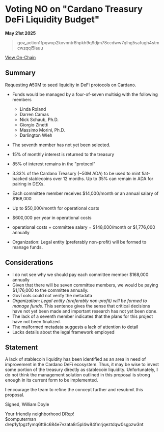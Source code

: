 # Voting NO on "Cardano Treasury DeFi Liquidity Budget"

**May 21st 2025**

> gov_action1fpqwxp2kxvnntr8hpkh9q9djm78ccdww7qlhg5safugh4stmcwzqql5lauu 

[View On-Chain]()

## Summary 

Requesting ₳50M to seed liquidity in DeFi protocols on Cardano.

- Funds would be managed by a four-of-seven multisig with the following members

    - Linda Roland         
    - Darren Camas         
    - Nick Schaub, Ph.D.  
    - Giorgio Zinetti    
    - Massimo Morini, Ph.D.
    - Darlington Wleh

- The seventh member has not yet been selected. 
- 15% of monthly interest is returned to the treasury
- 85% of interest remains in the "protocol"
- 3.33% of the Cardano Treasury (~50M ADA) to be used to mint fiat-backed stablecoins over 12 months. Up to 35% can remain in ADA for pairing in DEXs.
- Each committee member receives $14,000/month or an annual salary of $168,000
- Up to $50,000/month for operational costs
- $600,000 per year in operational costs
- operational costs + committee salary = $148,000/month or $1,776,000 annually
- Organization: Legal entity (preferably non-profit) will be formed to manage funds.

## Considerations

- I do not see why we should pay each committee member $168,000 annually
- Given that there will be seven committee members, we would be paying $1,176,000 to the committee annually. 
- GovTools could not verify the metadata
- *Organization: Legal entity (preferably non-profit) will be formed to manage funds.* This sentence gives the sense that critical decisions have not yet been made and important research has not yet been done. 
- The lack of a seventh member indicates that the plans for this project have not been finalized. 
- The malformed metadata suggests a lack of attention to detail
- Lacks details about the legal framework employed

## Statement

 A lack of stablecoin liquidity has been identified as an area in need of improvement in the Cardano DeFi ecosystem. Thus, it may be wise to invest some portion of the treasury directly as stablecoin liquidity. Unfortunately, I do not think the management solution outlined in this proposal is strong enough in its current form to be implemented. 

 I encourage the team to refine the concept further and resubmit this proposal. 

Signed,
William Doyle

Your friendly neighborhood DRep! <br>
$computerman <br>
drep1yfpgzfymq6tt9c684e7vzata8r5pl4w84fmrjqeztdqw0sgpzw3nt